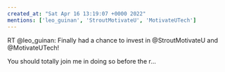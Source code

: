 ```yaml
---
created_at: "Sat Apr 16 13:19:07 +0000 2022"
mentions: ['leo_guinan', 'StroutMotivateU', 'MotivateUTech']
---
```


RT @leo_guinan: Finally had a chance to invest in @StroutMotivateU and @MotivateUTech!

You should totally join me in doing so before the r…